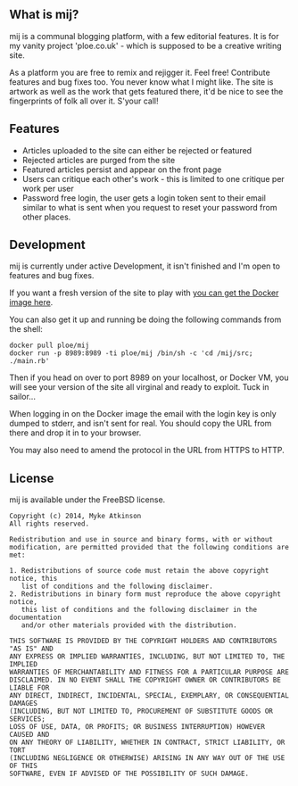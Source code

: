## What is mij?

mij is a communal blogging platform, with a few editorial features. It is for my vanity project 'ploe.co.uk' - which is supposed to be a creative writing site.

As a platform you are free to remix and rejigger it. Feel free! Contribute features and bug fixes too. You never know what I might like. The site is artwork as well as the work that gets featured there, it'd be nice to see the fingerprints of folk all over it. S'your call!

## Features

   - Articles uploaded to the site can either be rejected or featured
   - Rejected articles are purged from the site
   - Featured articles persist and appear on the front page
   - Users can critique each other's work - this is limited to one critique per work per user
   - Password free login, the user gets a login token sent to their email similar to what is sent when you request to reset your password from other places.

## Development

mij is currently under active Development, it isn't finished and I'm open to features and bug fixes.

If you want a fresh version of the site to play with [you can get the Docker image here](https://registry.hub.docker.com/u/ploe/mij/).

You can also get it up and running be doing the following commands from the shell:

```
docker pull ploe/mij
docker run -p 8989:8989 -ti ploe/mij /bin/sh -c 'cd /mij/src; ./main.rb'
```

Then if you head on over to port 8989 on your localhost, or Docker VM, you will see your version of the site all virginal and ready to exploit. Tuck in sailor...

When logging in on the Docker image the email with the login key is only dumped to stderr, and isn't sent for real. You should copy the URL from there and drop it in to your browser.

You may also need to amend the protocol in the URL from HTTPS to HTTP.

## License

mij is available under the FreeBSD license.

```
Copyright (c) 2014, Myke Atkinson
All rights reserved.

Redistribution and use in source and binary forms, with or without
modification, are permitted provided that the following conditions are met:

1. Redistributions of source code must retain the above copyright notice, this
   list of conditions and the following disclaimer. 
2. Redistributions in binary form must reproduce the above copyright notice,
   this list of conditions and the following disclaimer in the documentation
   and/or other materials provided with the distribution.

THIS SOFTWARE IS PROVIDED BY THE COPYRIGHT HOLDERS AND CONTRIBUTORS "AS IS" AND
ANY EXPRESS OR IMPLIED WARRANTIES, INCLUDING, BUT NOT LIMITED TO, THE IMPLIED
WARRANTIES OF MERCHANTABILITY AND FITNESS FOR A PARTICULAR PURPOSE ARE
DISCLAIMED. IN NO EVENT SHALL THE COPYRIGHT OWNER OR CONTRIBUTORS BE LIABLE FOR
ANY DIRECT, INDIRECT, INCIDENTAL, SPECIAL, EXEMPLARY, OR CONSEQUENTIAL DAMAGES
(INCLUDING, BUT NOT LIMITED TO, PROCUREMENT OF SUBSTITUTE GOODS OR SERVICES;
LOSS OF USE, DATA, OR PROFITS; OR BUSINESS INTERRUPTION) HOWEVER CAUSED AND
ON ANY THEORY OF LIABILITY, WHETHER IN CONTRACT, STRICT LIABILITY, OR TORT
(INCLUDING NEGLIGENCE OR OTHERWISE) ARISING IN ANY WAY OUT OF THE USE OF THIS
SOFTWARE, EVEN IF ADVISED OF THE POSSIBILITY OF SUCH DAMAGE.
```
